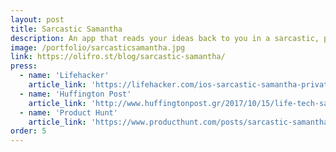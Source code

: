 ```yaml
---
layout: post
title: Sarcastic Samantha
description: An app that reads your ideas back to you in a sarcastic, patronising tone.
image: /portfolio/sarcasticsamantha.jpg
link: https://olifro.st/blog/sarcastic-samantha/
press:
  - name: 'Lifehacker'
    article_link: 'https://lifehacker.com/ios-sarcastic-samantha-privately-mocks-things-with-you-1818822777'
  - name: 'Huffington Post'
    article_link: 'http://www.huffingtonpost.gr/2017/10/15/life-tech-sarcastic-samantha-ios-app_n_18182164.html'
  - name: 'Product Hunt'
    article_link: 'https://www.producthunt.com/posts/sarcastic-samantha'
order: 5
---
```

